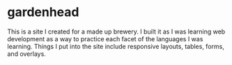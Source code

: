 # gardenhead
This is a site I created for a made up brewery.  I built it as I was learning web development as a way to practice each facet of the languages I was learning.  Things I put into the site include responsive layouts, tables, forms, and overlays.
